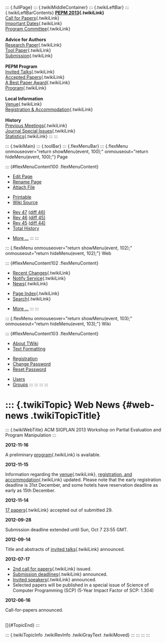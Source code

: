 ::: {.fullPage}
::: {.twikiMiddleContainer}
::: {.twikiLeftBar}
::: {.twikiLeftBarContents}
**[PEPM 2013](WebHome){.twikiLink}**\
[Call for Papers](CallForPapers){.twikiLink}\
[Important Dates](ImportantDates){.twikiLink}\
[Program Committee](ProgramCommittee){.twikiLink}\
\
**Advice for Authors**\
[Research Paper](ResearchPaperAdvice){.twikiLink}\
[Tool Paper](ToolPaperAdvice){.twikiLink}\
[Submission](PaperSubmission){.twikiLink}\
\
**PEPM Program**\
[Invited Talks](InvitedTalks){.twikiLink}\
[Accepted Papers](AcceptedPapers){.twikiLink}\
[A Best Paper Award](ABestPaperAward){.twikiLink}\
[Program](Program){.twikiLink}\
\
**Local Information**\
[Venue](WorkshopVenue){.twikiLink}\
[Registration & Accommodation](RegistrationAndAccomodation){.twikiLink}\
\
**History**\
[Previous Meetings](PreviousMeetings){.twikiLink}\
[Journal Special Issues](SpecialIssues){.twikiLink}\
[Statistics](HistoricalStatistics){.twikiLink}
:::
:::

::: {.twikiMain}
::: {.toolBar}
::: {.flexMenuBar}
::: {.flexMenu onmouseover="return showMenu(event, 100);" onmouseout="return hideMenu(event, 100);"}
Page

::: {#flexMenuContent100 .flexMenuContent}
-   [Edit
    Page](http://www.program-transformation.org/edit/PEPM13/WebNews?t=1536827683)
-   [Rename
    Page](http://www.program-transformation.org/rename/PEPM13/WebNews)
-   [Attach
    File](http://www.program-transformation.org/attach/PEPM13/WebNews)

<!-- -->

-   [Printable](http://www.program-transformation.org/view/PEPM13/WebNews?skin=print.pattern)
-   [Wiki
    Source](http://www.program-transformation.org/view/PEPM13/WebNews?skin=text&raw=on&contenttype=text/plain)

<!-- -->

-   [Rev
    47](http://www.program-transformation.org/view/PEPM13/WebNews?rev=1.47)
    [(diff 46)](http://www.program-transformation.org/rdiff/PEPM13/WebNews?rev1=1.47&rev2=1.46)
-   [Rev
    46](http://www.program-transformation.org/view/PEPM13/WebNews?rev=1.46)
    [(diff 45)](http://www.program-transformation.org/rdiff/PEPM13/WebNews?rev1=1.46&rev2=1.45)
-   [Rev
    45](http://www.program-transformation.org/view/PEPM13/WebNews?rev=1.45)
    [(diff 44)](http://www.program-transformation.org/rdiff/PEPM13/WebNews?rev1=1.45&rev2=1.44)
-   [Total
    History](http://www.program-transformation.org/rdiff/PEPM13/WebNews)

<!-- -->

-   [More
    \...](http://www.program-transformation.org/oops/PEPM13/WebNews?template=oopsmore&param1=1.47&param2=1.47)
:::
:::

::: {.flexMenu onmouseover="return showMenu(event, 102);" onmouseout="return hideMenu(event, 102);"}
Web

::: {#flexMenuContent102 .flexMenuContent}
-   [Recent Changes](WebChanges){.twikiLink}
-   [Notify Service](WebNotify){.twikiLink}
-   [News](WebNews){.twikiLink}

<!-- -->

-   [Page Index](WebIndex){.twikiLink}
-   [Search](WebSearch){.twikiLink}

<!-- -->

-   [More
    \...](http://www.program-transformation.org/oops/PEPM13/WebNews?template=oopsmore&param1=1.47&param2=1.47)
:::
:::

::: {.flexMenu onmouseover="return showMenu(event, 103);" onmouseout="return hideMenu(event, 103);"}
Wiki

::: {#flexMenuContent103 .flexMenuContent}
-   [About
    TWiki](http://www.program-transformation.org/view/TWiki/WebHome)
-   [Text
    Formatting](http://www.program-transformation.org/view/TWiki/TextFormattingRules)

<!-- -->

-   [Registration](http://www.program-transformation.org/view/TWiki/TWikiRegistration)
-   [Change
    Password](http://www.program-transformation.org/view/TWiki/ChangePassword)
-   [Reset
    Password](http://www.program-transformation.org/view/TWiki/ResetPassword)

<!-- -->

-   [Users](http://www.program-transformation.org/view/Main/TWikiUsers)
-   [Groups](http://www.program-transformation.org/view/Main/TWikiGroups)
:::
:::
:::
:::

::: {.twikiTopic}
Web News {#web-news .twikiTopicTitle}
========

::: {.twikiWebTitle}
ACM SIGPLAN 2013 Workshop on Partial Evaluation and Program Manipulation
:::

**2012-11-16**

A preliminary [program](Program){.twikiLink} is available.

**2012-11-15**

Information regarding the [venue](WorkshopVenue){.twikiLink},
[registration, and
accommodation](RegistrationAndAccomodation){.twikiLink} updated. Please
note that the early registration deadline is 31st December, and some
hotels have reservation deadline as early as 15th December.

**2012-11-14**

[17 papers](AcceptedPapers){.twikiLink} accepted out of submitted 29.

**2012-09-28**

Submission deadline extended until Sun, Oct 7 23:55 GMT.

**2012-09-14**

Title and abstracts of [invited talks](InvitedTalks){.twikiLink}
announced.

**2012-07-17**

-   [2nd call for papers](CallForPapers){.twikiLink} issued.
-   [Submission deadlines](ImportantDates){.twikiLink} announced.
-   [Invited speakers](InvitedTalks){.twikiLink} announced.
-   Selected papers will be published in a special issue of Science of
    Computer Programming (SCP) (5-Year Impact Factor of SCP: 1.304)

**2012-06-16**

Call-for-papers announced.

\
[]{#TopicEnd}
:::

::: {.twikiTopicInfo .twikiRevInfo .twikiGrayText .twikiMoved}
:::
:::
:::
:::
